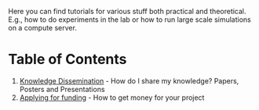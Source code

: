 Here you can find tutorials for various stuff both practical and theoretical.
E.g., how to do experiments in the lab or how to run large scale simulations on a compute server.

# Table of Contents
1. [Knowledge Dissemination](knowledge_dissemination/knowledge_dissemination.md) - How do I share my knowledge? Papers, Posters and Presentations
2. [Applying for funding](applying_for_funding/applying_for_funding.md) - How to get money for your project